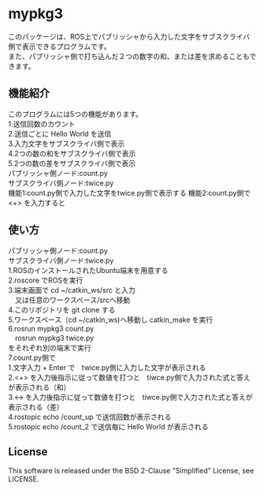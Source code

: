 # mypkg3
このパッケージは、ROS上でパブリッシャから入力した文字をサブスクライバ側で表示できるプログラムです。  
また、パブリッシャ側で打ち込んだ２つの数字の和、または差を求めることもできます。
## 機能紹介    
このプログラムには5つの機能があります。  
1.送信回数のカウント  
2.送信ごとに Hello World を送信  
3.入力文字をサブスクライバ側で表示  
4.2つの数の和をサブスクライバ側で表示  
5.2つの数の差をサブスクライバ側で表示  
パブリッシャ側ノード:count.py  
サブスクライバ側ノード:twice.py  
機能1:count.py側で入力した文字をtwice.py側で表示する
機能2:count.py側で <+> を入力すると
## 使い方  
パブリッシャ側ノード:count.py  
サブスクライバ側ノード:twice.py  
1.ROSのインストールされたUbuntu端末を用意する  
2.roscore でROSを実行  
3.端末画面で cd ~/catkin_ws/src と入力  
　又は任意のワークスペース/srcへ移動  
4.このリポジトリを git clone する  
5.ワークスペース（cd ~/catkin_ws)へ移動し catkin_make を実行  
6.rosrun mypkg3 count.py  
　rosrun mypkg3 twice.py  
  をそれぞれ別の端末で実行  
7.count.py側で  
    1.文字入力 + Enter で　twice.py側に入力した文字が表示される  
    2.<+> を入力後指示に従って数値を打つと　tiwce.py側で入力された式と答えが表示される（和）  
    3.<-> を入力後指示に従って数値を打つと　tiwce.py側で入力された式と答えが表示される（差）  
    4.rostopic echo /count_up で送信回数が表示される  
    5.rostopic echo /count_2 で送信毎に Hello World が表示される  
## License  
This software is released under the BSD 2-Clause "Simplified" License, see LICENSE.
